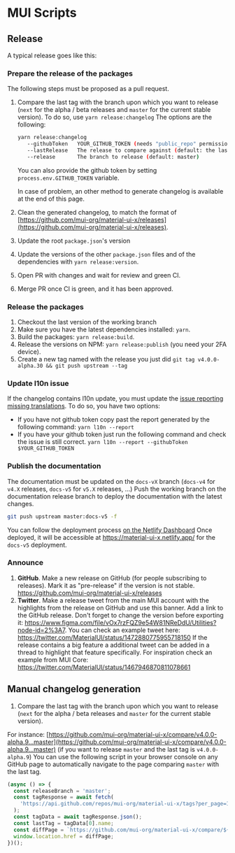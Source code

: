 # MUI Scripts

## Release

A typical release goes like this:

### Prepare the release of the packages

The following steps must be proposed as a pull request.

1. Compare the last tag with the branch upon which you want to release (`next` for the alpha / beta releases and `master` for the current stable version).
   To do so, use `yarn release:changelog` The options are the following:

   ```bash
   yarn release:changelog
      --githubToken   YOUR_GITHUB_TOKEN (needs "public_repo" permission)
      --lastRelease   The release to compare against (default: the last one)
      --release       The branch to release (default: master)
   ```

   You can also provide the github token by setting `process.env.GITHUB_TOKEN` variable.

   In case of problem, an other method to generate changelog is available at the end of this page.

2. Clean the generated changelog, to match the format of [https://github.com/mui-org/material-ui-x/releases](https://github.com/mui-org/material-ui-x/releases).
3. Update the root `package.json`'s version
4. Update the versions of the other `package.json` files and of the dependencies with `yarn release:version`.
5. Open PR with changes and wait for review and green CI.
6. Merge PR once CI is green, and it has been approved.

### Release the packages

1. Checkout the last version of the working branch
2. Make sure you have the latest dependencies installed: `yarn`.
3. Build the packages: `yarn release:build`.
4. Release the versions on NPM: `yarn release:publish` (you need your 2FA device).
5. Create a new tag named with the release you just did `git tag v4.0.0-alpha.30 && git push upstream --tag`

### Update l10n issue

If the changelog contains l10n update, you must update the [issue reporting missing translations](https://github.com/mui-org/material-ui-x/issues/3211).
To do so, you have two options:

- If you have not github token copy past the report generated by the following command:
  `yarn l10n --report`
- If you have your github token just run the following command and check the issue is still correct.
  `yarn l10n --report --githubToken $YOUR_GITHUB_TOKEN`

### Publish the documentation

The documentation must be updated on the `docs-vX` branch (`docs-v4` for `v4.X` releases, `docs-v5` for `v5.X` releases, ...)
Push the working branch on the documentation release branch to deploy the documentation with the latest changes.

```sh
git push upstream master:docs-v5 -f
```

You can follow the deployment process [on the Netlify Dashboard](https://app.netlify.com/sites/material-ui-x/deploys?filter=docs-v5)
Once deployed, it will be accessible at https://material-ui-x.netlify.app/ for the `docs-v5` deployment.

### Announce

1. **GitHub**. Make a new release on GitHub (for people subscribing to releases). Mark it as "pre-release" if the version is not stable. https://github.com/mui-org/material-ui-x/releases
2. **Twitter**. Make a release tweet from the main MUI account with the highlights from the release on GitHub and use this banner.
   Add a link to the GitHub release. Don't forget to change the version before exporting it: https://www.figma.com/file/vOx7rzFQZ9e54W81NReDdU/Utilities?node-id=2%3A7.
   You can check an example tweet here: https://twitter.com/MaterialUI/status/1472880775955718150
   If the release contains a big feature a additional tweet can be added in a thread to highlight that feature specifically. For inspiration check an example from MUI Core: https://twitter.com/MaterialUI/status/1467946870811078661

## Manual changelog generation

1. Compare the last tag with the branch upon which you want to release (`next` for the alpha / beta releases and `master` for the current stable version).

For instance: [https://github.com/mui-org/material-ui-x/compare/v4.0.0-alpha.9...master](https://github.com/mui-org/material-ui-x/compare/v4.0.0-alpha.9...master) (if you want to release `master` and the last tag is `v4.0.0-alpha.9`)
You can use the following script in your browser console on any GitHub page to automatically navigate to the page comparing `master` with the last tag.

```js
(async () => {
  const releaseBranch = 'master';
  const tagResponse = await fetch(
    'https://api.github.com/repos/mui-org/material-ui-x/tags?per_page=1',
  );
  const tagData = await tagResponse.json();
  const lastTag = tagData[0].name;
  const diffPage = `https://github.com/mui-org/material-ui-x/compare/${lastTag}...${releaseBranch}`;
  window.location.href = diffPage;
})();
```
